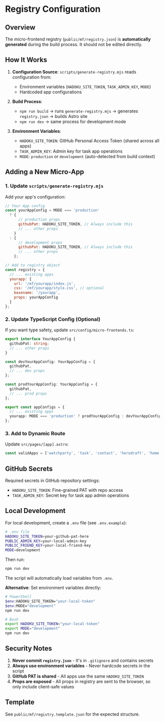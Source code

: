 # Registry Configuration

## Overview

The micro-frontend registry (`public/mf/registry.json`) is **automatically generated** during the build process. It should not be edited directly.

## How It Works

1. **Configuration Source**: `scripts/generate-registry.mjs` reads configuration from:
   - Environment variables (`HADOKU_SITE_TOKEN`, `TASK_ADMIN_KEY`, `MODE`)
   - Hardcoded app configurations

2. **Build Process**: 
   - `npm run build` → runs `generate-registry.mjs` → generates `registry.json` → builds Astro site
   - `npm run dev` → same process for development mode

3. **Environment Variables**:
   - `HADOKU_SITE_TOKEN`: GitHub Personal Access Token (shared across all apps)
   - `TASK_ADMIN_KEY`: Admin key for task app operations
   - `MODE`: `production` or `development` (auto-detected from build context)

## Adding a New Micro-App

### 1. Update `scripts/generate-registry.mjs`

Add your app's configuration:

```javascript
// Your App config
const yourAppConfig = MODE === 'production'
  ? {
      // production props
      githubPat: HADOKU_SITE_TOKEN, // Always include this
      // ... other props
    }
  : {
      // development props
      githubPat: HADOKU_SITE_TOKEN, // Always include this
      // ... other props
    };

// Add to registry object
const registry = {
  // ... existing apps
  yourapp: {
    url: '/mf/yourapp/index.js',
    css: '/mf/yourapp/style.css', // optional
    basename: '/yourapp',
    props: yourAppConfig
  }
};
```

### 2. Update TypeScript Config (Optional)

If you want type safety, update `src/config/micro-frontends.ts`:

```typescript
export interface YourAppConfig {
  githubPat: string;
  // ... other props
}

const devYourAppConfig: YourAppConfig = {
  githubPat,
  // ... dev props
};

const prodYourAppConfig: YourAppConfig = {
  githubPat,
  // ... prod props
};

export const appConfigs = {
  // ... existing apps
  yourapp: MODE === 'production' ? prodYourAppConfig : devYourAppConfig,
};
```

### 3. Add to Dynamic Route

Update `src/pages/[app].astro`:

```typescript
const validApps = ['watchparty', 'task', 'contact', 'herodraft', 'home', 'yourapp'];
```

## GitHub Secrets

Required secrets in GitHub repository settings:

- `HADOKU_SITE_TOKEN`: Fine-grained PAT with repo access
- `TASK_ADMIN_KEY`: Secret key for task app admin operations

## Local Development

For local development, create a `.env` file (see `.env.example`):

```bash
# .env file
HADOKU_SITE_TOKEN=your-github-pat-here
PUBLIC_ADMIN_KEY=your-local-admin-key
PUBLIC_FRIEND_KEY=your-local-friend-key
MODE=development
```

Then run:
```bash
npm run dev
```

The script will automatically load variables from `.env`.

**Alternative**: Set environment variables directly:

```bash
# PowerShell
$env:HADOKU_SITE_TOKEN="your-local-token"
$env:MODE="development"
npm run dev

# Bash
export HADOKU_SITE_TOKEN="your-local-token"
export MODE="development"
npm run dev
```

## Security Notes

1. **Never commit `registry.json`** - It's in `.gitignore` and contains secrets
2. **Always use environment variables** - Never hardcode secrets in the script
3. **GitHub PAT is shared** - All apps use the same `HADOKU_SITE_TOKEN`
4. **Props are exposed** - All props in registry are sent to the browser, so only include client-safe values

## Template

See `public/mf/registry.template.json` for the expected structure.
